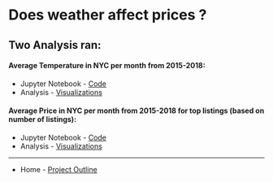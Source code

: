 # Does weather affect prices ?

## Two Analysis ran:

#### Average Temperature in NYC per month from 2015-2018:
* Jupyter Notebook - [ Code ](https://github.com/mjvillacresesn/AirbnbProject/blob/master/Final_Code/Weather/AvgTemp/AvgWeather.ipynb) 
* Analysis - [Visualizations](https://github.com/mjvillacresesn/AirbnbProject/blob/master/Final_Code/Weather/AvgTemp/README.md)

#### Average Price in NYC per month from 2015-2018 for top listings (based on number of listings):
* Jupyter Notebook - [ Code ](https://github.com/mjvillacresesn/AirbnbProject/blob/master/Final_Code/Weather/AvgPrice/AvgPrice.ipynb) 
* Analysis - [Visualizations](https://github.com/mjvillacresesn/AirbnbProject/blob/master/Final_Code/Weather/AvgPrice/README.md)

---

* Home - [Project Outline ](https://github.com/mjvillacresesn/Airbnb)
